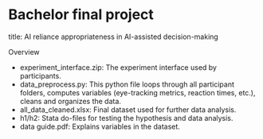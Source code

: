# Bachelor final project
title: AI reliance appropriateness in AI-assisted decision-making

Overview 

- experiment_interface.zip: The experiment interface used by participants.
- data_preprocess.py: This python file loops through all participant folders, computes variables (eye-tracking metrics, reaction times, etc.), cleans and organizes the data.
- all_data_cleaned.xlsx: Final dataset used for further data analysis.
- h1/h2: Stata do-files for testing the hypothesis and data analysis.
- data guide.pdf: Explains variables in the dataset. 

